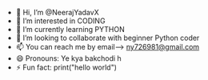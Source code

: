 - 👋 Hi, I’m @NeerajYadavX
- 👀 I’m interested in CODING
- 🌱 I’m currently learning PYTHON
- 💞️ I’m looking to collaborate with beginner Python coder
- 📫 You can reach me by email--> ny726981@gmail.com
- 😄 Pronouns: Ye kya bakchodi h
- ⚡ Fun fact: print("hello world") 

<!---
NeerajYadavX/NeerajYadavX is a ✨ special ✨ repository because its `README.md` (this file) appears on your GitHub profile.
You can click the Preview link to take a look at your changes.
--->

